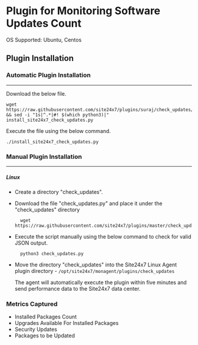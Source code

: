 # Plugin for Monitoring Software Updates Count

OS Supported: Ubuntu, Centos
## Plugin Installation

### Automatic Plugin Installation
---
Download the below file.
```
wget https://raw.githubusercontent.com/site24x7/plugins/suraj/check_updates/install_site24x7_check_updates.py && sed -i "1s|^.*|#! $(which python3)|" install_site24x7_check_updates.py
```

Execute the file using the below command.
```
./install_site24x7_check_updates.py
```
### Manual Plugin Installation
---
##### Linux 

- Create a directory "check_updates".

- Download the file "check_updates.py" and place it under the "check_updates" directory
  
		wget https://raw.githubusercontent.com/site24x7/plugins/master/check_updates/check_updates.py
  
  
- Execute the script manually using the below command to check for valid JSON output.

		python3 check_updates.py

- Move the directory "check_updates" into the Site24x7 Linux Agent plugin directory - `/opt/site24x7/monagent/plugins/check_updates`
	
  The agent will automatically execute the plugin within five minutes and send performance data to the Site24x7 data center.


### Metrics Captured

- Installed Packages Count
- Upgrades Available For Installed Packages
- Security Updates
- Packages to be Updated
